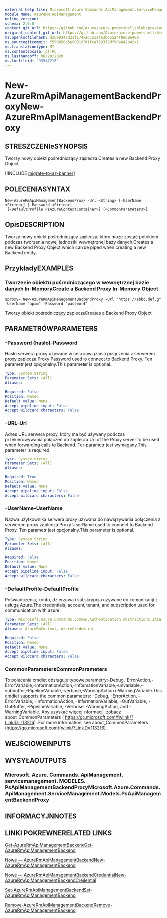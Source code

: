 ```yaml
---
external help file: Microsoft.Azure.Commands.ApiManagement.ServiceManagement.dll-Help.xml
Module Name: AzureRM.ApiManagement
online version: ''
schema: 2.0.0
content_git_url: https://github.com/Azure/azure-powershell/blob/preview/src/ResourceManager/ApiManagement/Commands.ApiManagement/help/New-AzureRmApiManagementBackendProxy.md
original_content_git_url: https://github.com/Azure/azure-powershell/blob/preview/src/ResourceManager/ApiManagement/Commands.ApiManagement/help/New-AzureRmApiManagementBackendProxy.md
ms.openlocfilehash: d3699347d21f17452d521afb3bc5524f8e68e40b
ms.sourcegitcommit: f599b50d5e980197d1fca769378df90a842b42a1
ms.translationtype: MT
ms.contentlocale: pl-PL
ms.lasthandoff: 08/20/2020
ms.locfileid: "93547215"
---
```

# <span data-ttu-id="99cf5-101">New-AzureRmApiManagementBackendProxy</span><span class="sxs-lookup"><span data-stu-id="99cf5-101">New-AzureRmApiManagementBackendProxy</span></span>

## <span data-ttu-id="99cf5-102">STRESZCZENIe</span><span class="sxs-lookup"><span data-stu-id="99cf5-102">SYNOPSIS</span></span>
<span data-ttu-id="99cf5-103">Tworzy nowy obiekt pośredniczący zaplecza.</span><span class="sxs-lookup"><span data-stu-id="99cf5-103">Creates a new Backend Proxy Object.</span></span>

[!INCLUDE [migrate-to-az-banner](../../includes/migrate-to-az-banner.md)]

## <span data-ttu-id="99cf5-104">POLECENIA</span><span class="sxs-lookup"><span data-stu-id="99cf5-104">SYNTAX</span></span>

```
New-AzureRmApiManagementBackendProxy -Url <String> [-UserName <String>] [-Password <String>]
 [-DefaultProfile <IAzureContextContainer>] [<CommonParameters>]
```

## <span data-ttu-id="99cf5-105">Opis</span><span class="sxs-lookup"><span data-stu-id="99cf5-105">DESCRIPTION</span></span>
<span data-ttu-id="99cf5-106">Tworzy nowy obiekt pośredniczący zaplecza, który może zostać potokiem podczas tworzenia nowej jednostki wewnętrznej bazy danych.</span><span class="sxs-lookup"><span data-stu-id="99cf5-106">Creates a new Backend Proxy Object which can be piped when creating a new Backend entity.</span></span>

## <span data-ttu-id="99cf5-107">Przykłady</span><span class="sxs-lookup"><span data-stu-id="99cf5-107">EXAMPLES</span></span>

### <span data-ttu-id="99cf5-108">Tworzenie obiektu pośredniczącego w wewnętrznej bazie danych In-Memory</span><span class="sxs-lookup"><span data-stu-id="99cf5-108">Create a Backend Proxy In-Memory Object</span></span>
```
$proxy= New-AzureRmApiManagementBackendProxy -Url "https://abbc.def.g" -UserName "apim" -Password "password"
```

<span data-ttu-id="99cf5-109">Tworzy obiekt pośredniczący zaplecza</span><span class="sxs-lookup"><span data-stu-id="99cf5-109">Creates a Backend Proxy Object</span></span>

## <span data-ttu-id="99cf5-110">PARAMETRÓW</span><span class="sxs-lookup"><span data-stu-id="99cf5-110">PARAMETERS</span></span>

### <span data-ttu-id="99cf5-111">-Password (hasło)</span><span class="sxs-lookup"><span data-stu-id="99cf5-111">-Password</span></span>
<span data-ttu-id="99cf5-112">Hasło serwera proxy używane w celu nawiązania połączenia z serwerem proxy zaplecza.</span><span class="sxs-lookup"><span data-stu-id="99cf5-112">Proxy Password used to connect to Backend Proxy.</span></span>
<span data-ttu-id="99cf5-113">Ten parametr jest opcjonalny.</span><span class="sxs-lookup"><span data-stu-id="99cf5-113">This parameter is optional.</span></span>

```yaml
Type: System.String
Parameter Sets: (All)
Aliases: 

Required: False
Position: Named
Default value: None
Accept pipeline input: False
Accept wildcard characters: False
```

### <span data-ttu-id="99cf5-114">-URL</span><span class="sxs-lookup"><span data-stu-id="99cf5-114">-Url</span></span>
<span data-ttu-id="99cf5-115">Adres URL serwera proxy, który ma być używany podczas przekierowywania połączeń do zaplecza.</span><span class="sxs-lookup"><span data-stu-id="99cf5-115">Url of the Proxy server to be used when forwarding calls to Backend.</span></span>
<span data-ttu-id="99cf5-116">Ten parametr jest wymagany.</span><span class="sxs-lookup"><span data-stu-id="99cf5-116">This parameter is required.</span></span>

```yaml
Type: System.String
Parameter Sets: (All)
Aliases: 

Required: True
Position: Named
Default value: None
Accept pipeline input: False
Accept wildcard characters: False
```

### <span data-ttu-id="99cf5-117">-UserName</span><span class="sxs-lookup"><span data-stu-id="99cf5-117">-UserName</span></span>
<span data-ttu-id="99cf5-118">Nazwa użytkownika serwera proxy używana do nawiązywania połączenia z serwerem proxy zaplecza.</span><span class="sxs-lookup"><span data-stu-id="99cf5-118">Proxy UserName used to connect to Backend Proxy.</span></span>
<span data-ttu-id="99cf5-119">Ten parametr jest opcjonalny.</span><span class="sxs-lookup"><span data-stu-id="99cf5-119">This parameter is optional.</span></span>

```yaml
Type: System.String
Parameter Sets: (All)
Aliases: 

Required: False
Position: Named
Default value: None
Accept pipeline input: False
Accept wildcard characters: False
```

### <span data-ttu-id="99cf5-120">-DefaultProfile</span><span class="sxs-lookup"><span data-stu-id="99cf5-120">-DefaultProfile</span></span>
<span data-ttu-id="99cf5-121">Poświadczenia, konto, dzierżawa i subskrypcja używane do komunikacji z usługą Azure.</span><span class="sxs-lookup"><span data-stu-id="99cf5-121">The credentials, account, tenant, and subscription used for communication with azure.</span></span>

```yaml
Type: Microsoft.Azure.Commands.Common.Authentication.Abstractions.IAzureContextContainer
Parameter Sets: (All)
Aliases: AzureRmContext, AzureCredential

Required: False
Position: Named
Default value: None
Accept pipeline input: False
Accept wildcard characters: False
```

### <span data-ttu-id="99cf5-122">CommonParameters</span><span class="sxs-lookup"><span data-stu-id="99cf5-122">CommonParameters</span></span>
<span data-ttu-id="99cf5-123">To polecenie cmdlet obsługuje typowe parametry:-Debug,-ErrorAction,-ErrorVariable,-InformationAction,-InformationVariable,-unvariable,-subbuffer,-PipelineVariable,-verbose,-WarningAction i-WarningVariable.</span><span class="sxs-lookup"><span data-stu-id="99cf5-123">This cmdlet supports the common parameters: -Debug, -ErrorAction, -ErrorVariable, -InformationAction, -InformationVariable, -OutVariable, -OutBuffer, -PipelineVariable, -Verbose, -WarningAction, and -WarningVariable.</span></span> <span data-ttu-id="99cf5-124">Aby uzyskać więcej informacji, zobacz about_CommonParameters ( https://go.microsoft.com/fwlink/?LinkID=113216) .</span><span class="sxs-lookup"><span data-stu-id="99cf5-124">For more information, see about_CommonParameters (https://go.microsoft.com/fwlink/?LinkID=113216).</span></span>

## <span data-ttu-id="99cf5-125">WEJŚCIOWE</span><span class="sxs-lookup"><span data-stu-id="99cf5-125">INPUTS</span></span>

## <span data-ttu-id="99cf5-126">WYSYŁA</span><span class="sxs-lookup"><span data-stu-id="99cf5-126">OUTPUTS</span></span>

### <span data-ttu-id="99cf5-127">Microsoft. Azure. Commands. ApiManagement. servicemanagement. MODELES. PsApiManagementBackendProxy</span><span class="sxs-lookup"><span data-stu-id="99cf5-127">Microsoft.Azure.Commands.ApiManagement.ServiceManagement.Models.PsApiManagementBackendProxy</span></span>

## <span data-ttu-id="99cf5-128">INFORMACYJN</span><span class="sxs-lookup"><span data-stu-id="99cf5-128">NOTES</span></span>

## <span data-ttu-id="99cf5-129">LINKI POKREWNE</span><span class="sxs-lookup"><span data-stu-id="99cf5-129">RELATED LINKS</span></span>

[<span data-ttu-id="99cf5-130">Get-AzureRmApiManagementBackend</span><span class="sxs-lookup"><span data-stu-id="99cf5-130">Get-AzureRmApiManagementBackend</span></span>](./Get-AzureRmApiManagementBackend)

[<span data-ttu-id="99cf5-131">Nowe — AzureRmApiManagementBackend</span><span class="sxs-lookup"><span data-stu-id="99cf5-131">New-AzureRmApiManagementBackend</span></span>](./New-AzureRmApiManagementBackend.md)

[<span data-ttu-id="99cf5-132">Nowe — AzureRmApiManagementBackendCredential</span><span class="sxs-lookup"><span data-stu-id="99cf5-132">New-AzureRmApiManagementBackendCredential</span></span>](./New-AzureRmApiManagementBackendCredential.md)

[<span data-ttu-id="99cf5-133">Set-AzureRmApiManagementBackend</span><span class="sxs-lookup"><span data-stu-id="99cf5-133">Set-AzureRmApiManagementBackend</span></span>](./Set-AzureRmApiManagementBackend.md)

[<span data-ttu-id="99cf5-134">Remove-AzureRmApiManagementBackend</span><span class="sxs-lookup"><span data-stu-id="99cf5-134">Remove-AzureRmApiManagementBackend</span></span>](./Remove-AzureRmApiManagementBackend.md)
